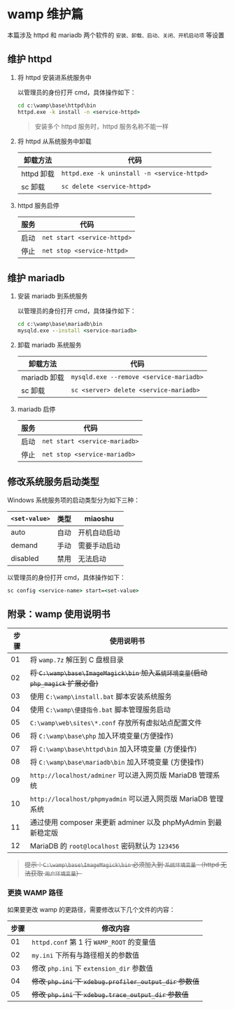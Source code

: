 # wamp 维护篇

本篇涉及 httpd 和 mariadb 两个软件的 `安装、卸载、启动、关闭、开机启动项` 等设置

## 维护 httpd

1. 将 httpd 安装进系统服务中

    以管理员的身份打开 cmd，具体操作如下：

    ```cmd
    cd c:\wamp\base\httpd\bin
    httpd.exe -k install -n <service-httpd>
    ```

    > 安装多个 httpd 服务时，httpd 服务名称不能一样

2. 将 httpd 从系统服务中卸载

    | 卸载方法   | 代码                                        |
    | ---------- | ------------------------------------------- |
    | httpd 卸载 | `httpd.exe -k uninstall -n <service-httpd>` |
    | sc 卸载    | `sc delete <service-httpd>`                 |

3. httpd 服务启停

    | 服务 | 代码                        |
    | ---- | --------------------------- |
    | 启动 | `net start <service-httpd>` |
    | 停止 | `net stop <service-httpd>`  |

## 维护 mariadb

1. 安装 mariadb 到系统服务

    以管理员的身份打开 cmd，具体操作如下：

    ```cmd
    cd c:\wamp\base\mariadb\bin
    mysqld.exe --install <service-mariadb>
    ```

2. 卸载 mariadb 系统服务

    | 卸载方法     | 代码                                    |
    | ------------ | --------------------------------------- |
    | mariadb 卸载 | `mysqld.exe --remove <service-mariadb>` |
    | sc 卸载      | `sc <server> delete <service-mariadb>`  |

3. mariadb 启停

    | 服务 | 代码                          |
    | ---- | ----------------------------- |
    | 启动 | `net start <service-mariadb>` |
    | 停止 | `net stop <service-mariadb>`  |

## 修改系统服务启动类型

Windows 系统服务项的启动类型分为如下三种：

| `<set-value>` | 类型 | miaoshu      |
| ------------- | ---- | ------------ |
| auto          | 自动 | 开机自动启动 |
| demand        | 手动 | 需要手动启动 |
| disabled      | 禁用 | 无法启动     |

以管理员的身份打开 cmd，具体操作如下：

```cmd
sc config <service-name> start=<set-value>
```

## 附录：wamp 使用说明书

| 步骤 | 使用说明书                                                                           |
| ---- | ------------------------------------------------------------------------------------ |
| 01   | 将 `wamp.7z` 解压到 C 盘根目录                                                       |
| 02   | ~~将 `C:\wamp\base\ImageMagick\bin` 加入`系统环境变量`(启动 `php_magick` 扩展必备)~~ |
| 03   | 使用 `C:\wamp\install.bat` 脚本安装系统服务                                          |
| 04   | 使用 `C:\wamp\便捷指令.bat` 脚本管理服务启动                                         |
| 05   | `C:\wamp\web\sites\*.conf` 存放所有虚拟站点配置文件                                  |
| 06   | 将 `C:\wamp\base\php` 加入环境变量(方便操作)                                         |
| 07   | 将 `C:\wamp\base\httpd\bin` 加入环境变量 (方便操作)                                  |
| 08   | 将 `C:\wamp\base\mariadb\bin` 加入环境变量 (方便操作)                                |
| 09   | `http://localhost/adminer` 可以进入网页版 MariaDB 管理系统                           |
| 10   | `http://localhost/phpmyadmin` 可以进入网页版 MariaDB 管理系统                        |
| 11   | 通过使用 composer 来更新 adminer 以及 phpMyAdmin 到最新稳定版                        |
| 12   | MariaDB 的 `root@localhost` 密码默认为 `123456`                                      |

> ~~提示：`C:\wamp\base\ImageMagick\bin` 必须加入到 `系统环境变量` （httpd 无法获取 `用户环境变量`）~~

### 更换 WAMP 路径

如果要更改 wamp 的更路径，需要修改以下几个文件的内容：

| 步骤 | 修改内容                                                  |
| ---- | --------------------------------------------------------- |
| 01   | `httpd.conf` 第 1 行 `WAMP_ROOT` 的变量值                 |
| 02   | `my.ini` 下所有与路径相关的参数值                         |
| 03   | 修改 `php.ini` 下 `extension_dir` 参数值                  |
| 04   | ~~修改 `php.ini` 下 `xdebug.profiler_output_dir` 参数值~~ |
| 05   | ~~修改 `php.ini` 下 `xdebug.trace_output_dir` 参数值~~    |
